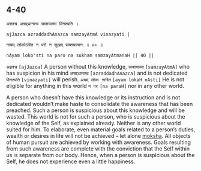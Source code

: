 ## 4-40


```shloka-sa
अज्ञश्च अश्रद्दधानश्च सम्शयात्मा विनश्यति ।
```
```shloka-sa-hk
ajJazca azraddadhAnazca samzayAtmA vinazyati |
```
```shloka-sa
नायम् लोकोऽस्ति न परो न सुखम् सम्शयात्मनः ॥ ४० ॥
```
```shloka-sa-hk
nAyam loko'sti na paro na sukham samzayAtmanaH || 40 ||
```

`अज्ञश्च` `[ajJazca]` A person without this knowledge, `सम्शयात्मा` `[samzayAtmA]` who has suspicion in his mind `अश्रद्दधानश्च` `[azraddadhAnazca]` and is not dedicated `विनश्यति` `[vinazyati]` will perish. `अयम् लोकः नास्ति` `[ayam lokaH nAsti]` He is not eligible for anything in this world `न परः` `[na paraH]` nor in any other world.

A person who doesn’t have this knowledge or its instruction and is not dedicated wouldn’t make haste to consolidate the awareness that has been preached. Such a person is suspicious about this knowledge and will be wasted. This world is not for such a person, who is suspicious about the knowledge of the Self, as explained already. Neither is any other world suited for him. To elaborate, even material goals related to a person’s duties, wealth or desires in life will not be achieved – let alone [moksha](Moksha).
All objects of human pursuit are achieved by working with awareness. Goals resulting from such awareness are complete with the conviction that the Self within us is separate from our body. Hence, when a person is suspicious about the Self, he does not experience even a little happiness.

